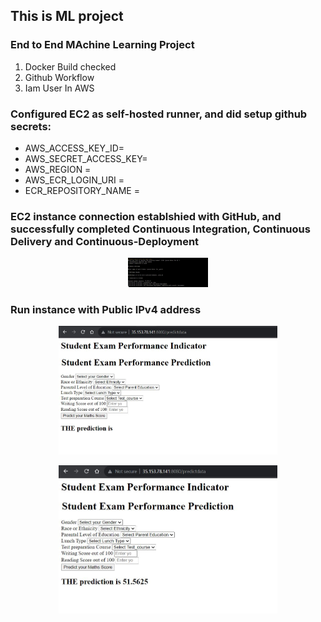 ## This is ML project

### End to End MAchine Learning Project
1. Docker Build checked
2. Github Workflow
3. Iam User In AWS


### Configured EC2 as self-hosted runner, and did setup github secrets:
* AWS_ACCESS_KEY_ID=
* AWS_SECRET_ACCESS_KEY=
* AWS_REGION = 
* AWS_ECR_LOGIN_URI = 
* ECR_REPOSITORY_NAME =


### EC2 instance connection establshied with GitHub, and successfully completed Continuous Integration, Continuous Delivery and Continuous-Deployment

<p align="center">
  <img src="image.png" width="128">
</p>




### Run instance with Public IPv4 address

<p align="center">
  <img src="image-1.png" width="350">
</p>


<p align="center">
  <img src="image-2.png" width="350">
</p>


